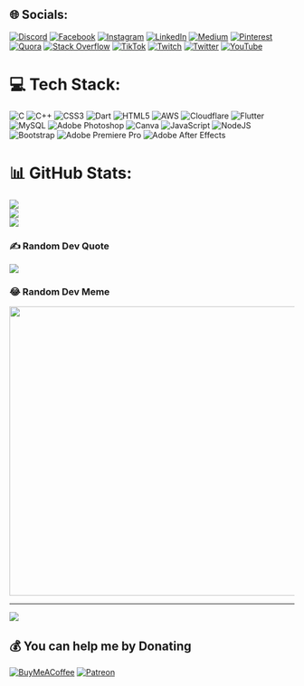 
## 🌐 Socials:
[![Discord](https://img.shields.io/badge/Discord-%237289DA.svg?logo=discord&logoColor=white)](htttps://discord.gg/4Dc6m8B5Es) [![Facebook](https://img.shields.io/badge/Facebook-%231877F2.svg?logo=Facebook&logoColor=white)](https://facebook.com/iamsanjeev44) [![Instagram](https://img.shields.io/badge/Instagram-%23E4405F.svg?logo=Instagram&logoColor=white)](https://instagram.com/acrazypotato) [![LinkedIn](https://img.shields.io/badge/LinkedIn-%230077B5.svg?logo=linkedin&logoColor=white)](https://linkedin.com/in/acrazypotato) [![Medium](https://img.shields.io/badge/Medium-12100E?logo=medium&logoColor=white)](https://medium.com/@aCrazyPOTATO) [![Pinterest](https://img.shields.io/badge/Pinterest-%23E60023.svg?logo=Pinterest&logoColor=white)](https://pinterest.com/aCrazyPOTATOO) [![Quora](https://img.shields.io/badge/Quora-%23B92B27.svg?logo=Quora&logoColor=white)](https://quora.com/profile/ACrazyPOTATO) [![Stack Overflow](https://img.shields.io/badge/-Stackoverflow-FE7A16?logo=stack-overflow&logoColor=white)](https://stackoverflow.com/users/15875633) [![TikTok](https://img.shields.io/badge/TikTok-%23000000.svg?logo=TikTok&logoColor=white)](https://tiktok.com/@aCrazyPOTATO) [![Twitch](https://img.shields.io/badge/Twitch-%239146FF.svg?logo=Twitch&logoColor=white)](https://twitch.tv/acrazypotatoo) [![Twitter](https://img.shields.io/badge/Twitter-%231DA1F2.svg?logo=Twitter&logoColor=white)](https://twitter.com/iamsanjeev44) [![YouTube](https://img.shields.io/badge/YouTube-%23FF0000.svg?logo=YouTube&logoColor=white)](https://youtube.com/c/aCrazyPOTATO) 

# 💻 Tech Stack:
![C](https://img.shields.io/badge/c-%2300599C.svg?style=for-the-badge&logo=c&logoColor=white) ![C++](https://img.shields.io/badge/c++-%2300599C.svg?style=for-the-badge&logo=c%2B%2B&logoColor=white) ![CSS3](https://img.shields.io/badge/css3-%231572B6.svg?style=for-the-badge&logo=css3&logoColor=white) ![Dart](https://img.shields.io/badge/dart-%230175C2.svg?style=for-the-badge&logo=dart&logoColor=white) ![HTML5](https://img.shields.io/badge/html5-%23E34F26.svg?style=for-the-badge&logo=html5&logoColor=white) ![AWS](https://img.shields.io/badge/AWS-%23FF9900.svg?style=for-the-badge&logo=amazon-aws&logoColor=white) ![Cloudflare](https://img.shields.io/badge/Cloudflare-F38020?style=for-the-badge&logo=Cloudflare&logoColor=white) ![Flutter](https://img.shields.io/badge/Flutter-%2302569B.svg?style=for-the-badge&logo=Flutter&logoColor=white) ![MySQL](https://img.shields.io/badge/mysql-%2300f.svg?style=for-the-badge&logo=mysql&logoColor=white) ![Adobe Photoshop](https://img.shields.io/badge/adobephotoshop-%2331A8FF.svg?style=for-the-badge&logo=adobephotoshop&logoColor=white) ![Canva](https://img.shields.io/badge/Canva-%2300C4CC.svg?style=for-the-badge&logo=Canva&logoColor=white) ![JavaScript](https://img.shields.io/badge/javascript-%23323330.svg?style=for-the-badge&logo=javascript&logoColor=%23F7DF1E) ![NodeJS](https://img.shields.io/badge/node.js-6DA55F?style=for-the-badge&logo=node.js&logoColor=white) ![Bootstrap](https://img.shields.io/badge/bootstrap-%23563D7C.svg?style=for-the-badge&logo=bootstrap&logoColor=white) ![Adobe Premiere Pro](https://img.shields.io/badge/Adobe%20Premiere%20Pro-9999FF.svg?style=for-the-badge&logo=Adobe%20Premiere%20Pro&logoColor=white) ![Adobe After Effects](https://img.shields.io/badge/Adobe%20After%20Effects-9999FF.svg?style=for-the-badge&logo=Adobe%20After%20Effects&logoColor=white)
# 📊 GitHub Stats:
![](https://github-readme-stats.vercel.app/api?username=aCrazyPOTATO&theme=dark&hide_border=false&include_all_commits=true&count_private=true)<br/>
![](https://github-readme-streak-stats.herokuapp.com/?user=aCrazyPOTATO&theme=dark&hide_border=false)<br/>
![](https://github-readme-stats.vercel.app/api/top-langs/?username=aCrazyPOTATO&theme=dark&hide_border=false&include_all_commits=true&count_private=true&layout=compact)

### ✍️ Random Dev Quote
![](https://quotes-github-readme.vercel.app/api?type=horizontal&theme=radical)

### 😂 Random Dev Meme
<img src="https://random-memer.herokuapp.com/" width="512px"/>

---
[![](https://visitcount.itsvg.in/api?id=aCrazyPOTATO&icon=0&color=0)](https://visitcount.itsvg.in)

  ## 💰 You can help me by Donating
  [![BuyMeACoffee](https://img.shields.io/badge/Buy%20Me%20a%20Coffee-ffdd00?style=for-the-badge&logo=buy-me-a-coffee&logoColor=black)](https://buymeacoffee.com/aCrazyPOTATO) [![Patreon](https://img.shields.io/badge/Patreon-F96854?style=for-the-badge&logo=patreon&logoColor=white)](https://patreon.com/aCrazyPOTATO) 

  <!-- Proudly created with GPRM ( https://gprm.itsvg.in ) -->
  
